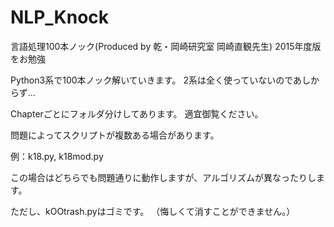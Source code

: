 # NLP_Knock
言語処理100本ノック(Produced by 乾・岡崎研究室 岡崎直観先生) 2015年度版をお勉強

Python3系で100本ノック解いていきます。
2系は全く使っていないのであしからず…

Chapterごとにフォルダ分けしてあります。
適宜御覧ください。

問題によってスクリプトが複数ある場合があります。

例：k18.py, k18mod.py

この場合はどちらでも問題通りに動作しますが、アルゴリズムが異なったりします。

ただし、kOOtrash.pyはゴミです。
（悔しくて消すことができません。）